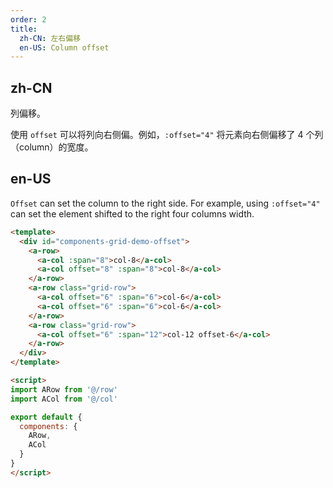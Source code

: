 ```yaml
---
order: 2
title:
  zh-CN: 左右偏移
  en-US: Column offset
---
```


## zh-CN

列偏移。

使用 `offset` 可以将列向右侧偏。例如，`:offset="4"` 将元素向右侧偏移了 4 个列（column）的宽度。

## en-US

`Offset` can set the column to the right side. For example, using `:offset="4"` can set the element shifted to the right four columns width.

```` html
<template>
  <div id="components-grid-demo-offset">
    <a-row>
      <a-col :span="8">col-8</a-col>
      <a-col offset="8" :span="8">col-8</a-col>
    </a-row>
    <a-row class="grid-row">
      <a-col offset="6" :span="6">col-6</a-col>
      <a-col offset="6" :span="6">col-6</a-col>
    </a-row>
    <a-row class="grid-row">
      <a-col offset="6" :span="12">col-12 offset-6</a-col>
    </a-row>
  </div>
</template>

<script>
import ARow from '@/row'
import ACol from '@/col'

export default {
  components: {
    ARow,
    ACol
  }
}
</script>

````
